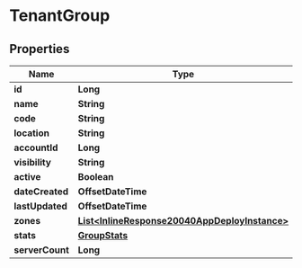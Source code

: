 

# TenantGroup

## Properties

Name | Type | Description | Notes
------------ | ------------- | ------------- | -------------
**id** | **Long** |  |  [optional]
**name** | **String** |  |  [optional]
**code** | **String** |  |  [optional]
**location** | **String** |  |  [optional]
**accountId** | **Long** |  |  [optional]
**visibility** | **String** |  |  [optional]
**active** | **Boolean** |  |  [optional]
**dateCreated** | **OffsetDateTime** |  |  [optional]
**lastUpdated** | **OffsetDateTime** |  |  [optional]
**zones** | [**List&lt;InlineResponse20040AppDeployInstance&gt;**](InlineResponse20040AppDeployInstance.md) |  |  [optional]
**stats** | [**GroupStats**](GroupStats.md) |  |  [optional]
**serverCount** | **Long** |  |  [optional]



